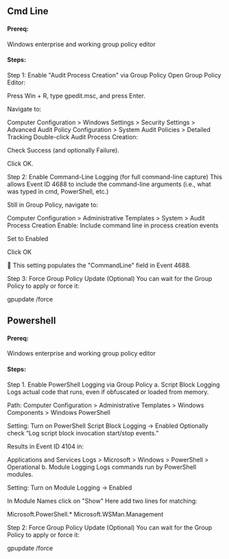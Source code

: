 ## Cmd Line

#### Prereq: 
Windows enterprise and working group policy editor

#### Steps:
Step 1: Enable "Audit Process Creation" via Group Policy
Open Group Policy Editor:

Press Win + R, type gpedit.msc, and press Enter.

Navigate to:

Computer Configuration > Windows Settings > Security Settings > Advanced Audit Policy Configuration > System Audit Policies > Detailed Tracking
Double-click Audit Process Creation:

Check Success (and optionally Failure).

Click OK.

Step 2: Enable Command-Line Logging (for full command-line capture)
This allows Event ID 4688 to include the command-line arguments (i.e., what was typed in cmd, PowerShell, etc.)

Still in Group Policy, navigate to:

Computer Configuration > Administrative Templates > System > Audit Process Creation
Enable: Include command line in process creation events

Set to Enabled

Click OK

📌 This setting populates the "CommandLine" field in Event 4688.

Step 3: Force Group Policy Update (Optional)
You can wait for the Group Policy to apply or force it:

gpupdate /force



## Powershell 

#### Prereq: 
Windows enterprise and working group policy editor

#### Steps:

Step 1. Enable PowerShell Logging via Group Policy
a. Script Block Logging
Logs actual code that runs, even if obfuscated or loaded from memory.

Path:
Computer Configuration > Administrative Templates > Windows Components > Windows PowerShell

Setting:
Turn on PowerShell Script Block Logging → Enabled
Optionally check “Log script block invocation start/stop events.”

Results in Event ID 4104 in:

Applications and Services Logs >
    Microsoft >
        Windows >
            PowerShell >
                Operational
b. Module Logging
Logs commands run by PowerShell modules.

Setting:
Turn on Module Logging → Enabled

In Module Names click on "Show"
Here add two lines for matching:

Microsoft.PowerShell.*
Microsoft.WSMan.Management

Step 2: Force Group Policy Update (Optional)
You can wait for the Group Policy to apply or force it:

gpupdate /force

